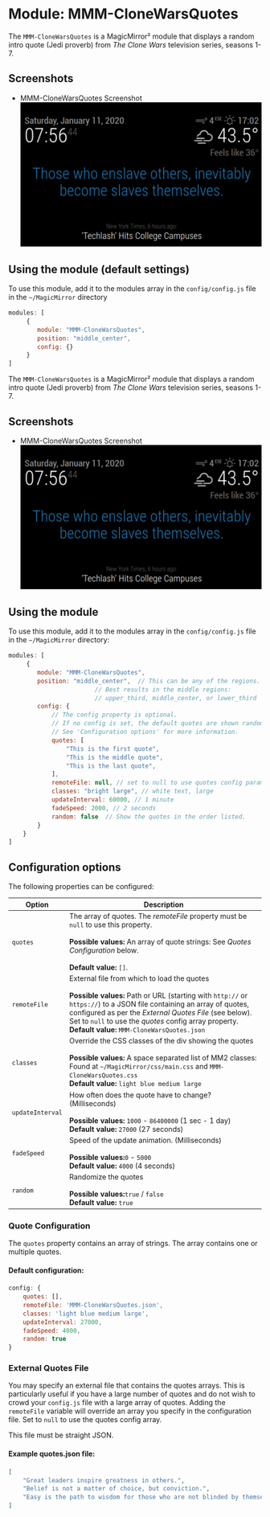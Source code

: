 # Module: MMM-CloneWarsQuotes
The `MMM-CloneWarsQuotes` is a MagicMirror² module that displays a random intro quote (Jedi proverb) from _The Clone Wars_ television series, seasons 1-7.

## Screenshots
- MMM-CloneWarsQuotes Screenshot
![Quotes Screenshot](screenshot.png)

## Using the module (default settings)

To use this module, add it to the modules array in the `config/config.js` file in the `~/MagicMirror` directory
````javascript
modules: [
	 {
		module: "MMM-CloneWarsQuotes",
		position: "middle_center",
		config: {}
	 }
]
````
The `MMM-CloneWarsQuotes` is a MagicMirror² module that displays a random intro quote (Jedi proverb) from _The Clone Wars_ television series, seasons 1-7.

## Screenshots
- MMM-CloneWarsQuotes Screenshot
![Quotes Screenshot](screenshot.png)

## Using the module

To use this module, add it to the modules array in the `config/config.js` file in the `~/MagicMirror` directory:
````javascript
modules: [
	 {
		module: "MMM-CloneWarsQuotes",
		position: "middle_center",	// This can be any of the regions.
						// Best results in the middle regions: 
						// upper_third, middle_center, or lower_third
		config: {
			// The config property is optional.
			// If no config is set, the default quotes are shown randomly.
			// See 'Configuration options' for more information.
			quotes: [
				"This is the first quote",
				"This is the middle quote",
				"This is the last quote",
			],
			remoteFile: null, // set to null to use quotes config parameter
			classes: "bright large", // white text, large
			updateInterval: 60000, // 1 minute
			fadeSpeed: 2000, // 2 seconds
			random: false  // Show the quotes in the order listed.
		}
	}
]
````

## Configuration options

The following properties can be configured:


| Option           | Description
| ---------------- | -----------
| `quotes`	   | The array of quotes. The _remoteFile_ property must be `null` to use this property.<br><br> **Possible values:** An array of quote strings: See _Quotes Configuration_ below. <br><br> **Default value:** `[]`.
| `remoteFile`     | External file from which to load the quotes <br><br> **Possible values:** Path or URL (starting with `http://` or `https://`) to a JSON file containing an array of quotes, configured as per the _External Quotes File_ (see below). Set to `null` to use the _quotes_ config array property.<br> **Default value:** `MMM-CloneWarsQuotes.json`
| `classes`        | Override the CSS classes of the div showing the quotes <br><br> **Possible values:** A space separated list of MM2 classes: Found at `~/MagicMirror/css/main.css` and `MMM-CloneWarsQuotes.css` <br> **Default value:** `light blue medium large`
| `updateInterval` | How often does the quote have to change? (Milliseconds) <br><br> **Possible values:** `1000` - `86400000` (1 sec - 1 day) <br> **Default value:** `27000` (27 seconds)
| `fadeSpeed`      | Speed of the update animation. (Milliseconds) <br><br> **Possible values:**`0` - `5000` <br> **Default value:** `4000` (4 seconds)
| `random`         | Randomize the quotes <br><br> **Possible values:**`true` / `false` <br> **Default value:** `true`

### Quote Configuration

The `quotes` property contains an array of strings. The array contains one or multiple quotes.

#### Default configuration:
````javascript
config: {
	quotes: [],
	remoteFile: 'MMM-CloneWarsQuotes.json',
	classes: 'light blue medium large',
	updateInterval: 27000,
	fadeSpeed: 4000,
	random: true
}
````

### External Quotes File
You may specify an external file that contains the quotes arrays. This is particularly useful if you have a large number of quotes and do not wish to crowd your `config.js` file with a large array of quotes. Adding the `remoteFile` variable will override an array you specify in the configuration file. Set to `null` to use the quotes config array.

This file must be straight JSON.
#### Example quotes.json file:
````json
[
	"Great leaders inspire greatness in others.",
	"Belief is not a matter of choice, but conviction.",
	"Easy is the path to wisdom for those who are not blinded by themselves.",
]
````
